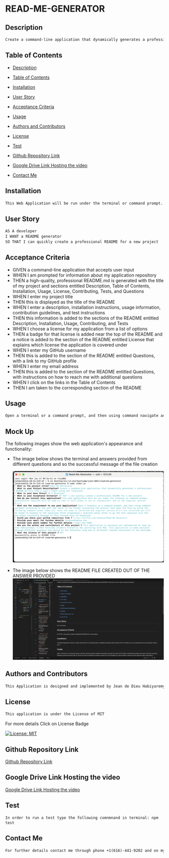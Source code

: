 
# READ-ME-GENERATOR

## Description
```md
Create a command-line application that dynamically generates a professional README.md file from a user's input using the [Inquirer]
```
## Table of Contents

- [Description](#describution)
- [Table of Contents](#table-of-contents)
- [Installation](#installation)
- [User Story](#user-story)
- [Acceptance Criteria](#acceptance-criteria)
- [Usage](#usage)

- [Authors and Contributors](#authors-and-contributors)
- [License](#license)
- [Test](#test)
- [Github Repository Link](#github-repository-link)
- [Google Drive Link Hosting the video](#google-drive-link-hosting-the-video)
- [Contact Me](#contact-me)

## Installation
```md
This Web Application will be run under the terminal or command prompt. Installation required will be node so that it will allow to run js (Javascript) and so the requirer version 8.2.4. 

```
## User Story

```md
AS A developer
I WANT a README generator
SO THAT I can quickly create a professional README for a new project
```

## Acceptance Criteria

* GIVEN a command-line application that accepts user input
* WHEN I am prompted for information about my application repository
* THEN a high-quality, professional README.md is generated with the title of my project and sections entitled Description, Table of Contents, Installation, Usage, License, Contributing, Tests, and Questions
* WHEN I enter my project title
* THEN this is displayed as the title of the README
* WHEN I enter a description, installation instructions, usage information, contribution guidelines, and test instructions
* THEN this information is added to the sections of the README entitled Description, Installation, Usage, Contributing, and Tests
* WHEN I choose a license for my application from a list of options
* THEN a badge for that license is added near the top of the README and a notice is added to the section of the README entitled License that explains which license the application is covered under
* WHEN I enter my GitHub username
* THEN this is added to the section of the README entitled Questions, with a link to my GitHub profile
* WHEN I enter my email address
* THEN this is added to the section of the README entitled Questions, with instructions on how to reach me with additional questions
* WHEN I click on the links in the Table of Contents
* THEN I am taken to the corresponding section of the README

## Usage

```md
Open a terminal or a command prompt, and then using command navigate according to the path and reach to the folder containing the project then open the file by using the following command [node index.js]. Once the node is installed and requirer version 8.2.4 are installed you will be asked to respond to the questions after responding a question press enter to go the next question till the end where successful message of file created will be displayed

```
## Mock Up

The following images show the web application's appearance and functionality:

* The image below shows the terminal and answers provided from different questions and so the successful message of the file creation

    ![](./images/Function.png)

* The image below shows the README FILE CREATED OUT OF THE ANSWER PROVIDED
    ![](./images/filecrated.png)
## Authors and Contributors

```md
This Application is designed and implemented by Jean de Dieu Habiyaremye, a 2024 bootcamp students hosted by edx partering with MSU. This application is made possible through different guidance and advice of the Professor Jung and si different Teacher Assistance of the bootcamp
```
## License

```md
This application is under the License of MIT
```

For more details Click on License Badge   

[![License: MIT](https://img.shields.io/badge/License-MIT-yellow.svg)](LICENSE)
## Github Repository Link

[Github Repository Link](https://github.com/jahdona/Read-Me-Generator)

## Google Drive Link Hosting the video

[Google Drive Link Hosting the video](https://drive.google.com/file/d/1yBJ49MEWRFv8AP27fWl3834qIog1pScw/view?usp=drive_link)

## Test

```
In order to run a test type the following comnmnand in terminal: npm test
```
## Contact Me

```md
For further details contact me through phone +1(616)-441-9202 and on my Email: jahdonah@yahoo.com
```


